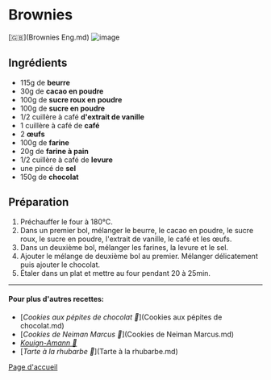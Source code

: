 # Brownies
[🇬🇧](Brownies Eng.md)
![image](img/Brownies.jpg)

## Ingrédients
* 115g de **beurre**
* 30g de **cacao en poudre**
* 100g de **sucre roux en poudre**
* 100g de **sucre en poudre**
* 1/2 cuillère à café **d'extrait de vanille**
* 1 cuillère à café de **café**
* 2 **œufs**
* 100g de **farine**
* 20g de **farine à pain**
* 1/2 cuillère à café de **levure**
* une pincé de **sel**
* 150g de **chocolat**

## Préparation 
1. Préchauffer le four à 180°C.
2. Dans un premier bol, mélanger le beurre, le cacao en poudre, le sucre roux, le sucre en poudre, l'extrait de vanille, le café et les œufs.
3. Dans un deuxième bol, mélanger les farines, la levure et le sel.
4. Ajouter le mélange de deuxième bol au premier. Mélanger délicatement puis ajouter le chocolat. 
5. Étaler dans un plat et mettre au four pendant 20 à 25min.

________________________________
#### Pour plus d'autres recettes:

* [*Cookies aux pépites de chocolat 🍪*](Cookies aux pépites de chocolat.md)
* [*Cookies de Neiman Marcus 🍪*](Cookies de Neiman Marcus.md)
* [*Kouign-Amann 🧈*](Kouign-Amann.md)
* [*Tarte à la rhubarbe 🥧*](Tarte à la rhubarbe.md)

[Page d'accueil](index.md)  
